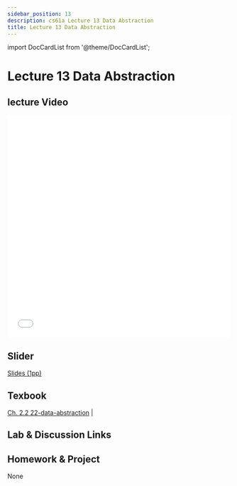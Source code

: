 ```yaml
---
sidebar_position: 13
description: cs61a Lecture 13 Data Abstraction
title: Lecture 13 Data Abstraction
---
```


import DocCardList from '@theme/DocCardList';


# Lecture 13 Data Abstraction
## lecture Video

<iframe src="//player.bilibili.com/player.html?aid=277746636&bvid=BV17c411f78k&cid=1311465503&p=1&high_quality=1&danmaku=0" scrolling="no" border="0" frameborder="no" framespacing="0" allowfullscreen="true" allowfullscreen="allowfullscreen" width="100%" height="500" scrolling="no" frameborder="0" sandbox="allow-top-navigation allow-same-origin allow-forms allow-scripts"> </iframe>

## Slider
[Slides (1pp)](/resource/cs61a/13-Data_Abstraction_1pp.pdf)
## Texbook
[Ch. 2.2 22-data-abstraction](https://www.composingprograms.com/pages/22-data-abstraction.html) | 

## Lab & Discussion Links


## Homework & Project
None


<DocCardList />

